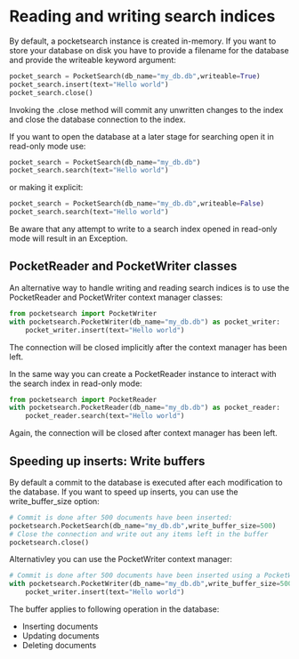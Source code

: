 # Reading and writing search indices

By default, a pocketsearch instance is created in-memory. If you want to store 
your database on disk you have to provide a filename for the database and provide the writeable keyword argument:

```Python
pocket_search = PocketSearch(db_name="my_db.db",writeable=True)
pocket_search.insert(text="Hello world")
pocket_search.close()
```

Invoking the .close method will commit any unwritten changes to the index and close 
the database connection to the index.

If you want to open the database at a later stage for searching open it in 
read-only mode use:

```Python
pocket_search = PocketSearch(db_name="my_db.db")
pocket_search.search(text="Hello world")
```

or making it explicit:

```Python
pocket_search = PocketSearch(db_name="my_db.db",writeable=False)
pocket_search.search(text="Hello world")
```

Be aware that any attempt to write to a search index opened in read-only mode will 
result in an Exception.

## PocketReader and PocketWriter classes

An alternative way to handle writing and reading search indices is to use the PocketReader
and PocketWriter context manager classes:

```Python
from pocketsearch import PocketWriter
with pocketsearch.PocketWriter(db_name="my_db.db") as pocket_writer:
    pocket_writer.insert(text="Hello world")
```

The connection will be closed implicitly after the context manager has been left. 

In the same way you can create a PocketReader instance to interact with the search 
index in read-only mode:

```Python
from pocketsearch import PocketReader
with pocketsearch.PocketReader(db_name="my_db.db") as pocket_reader:
    pocket_reader.search(text="Hello world")
```

Again, the connection will be closed after context manager has been left.

## Speeding up inserts: Write buffers

By default a commit to the database is executed after each modification to the database. 
If you want to speed up inserts, you can use the write_buffer_size option:

```Python
# Commit is done after 500 documents have been inserted:
pocketsearch.PocketSearch(db_name="my_db.db",write_buffer_size=500)
# Close the connection and write out any items left in the buffer
pocketsearch.close()
```

Alternativley you can use the PocketWriter context manager:

```Python
# Commit is done after 500 documents have been inserted using a PocketWriter
with pocketsearch.PocketWriter(db_name="my_db.db",write_buffer_size=500) as pocket_writer:
    pocket_writer.insert(text="Hello world")
```

The buffer applies to following operation in the database:

* Inserting documents
* Updating documents
* Deleting documents



